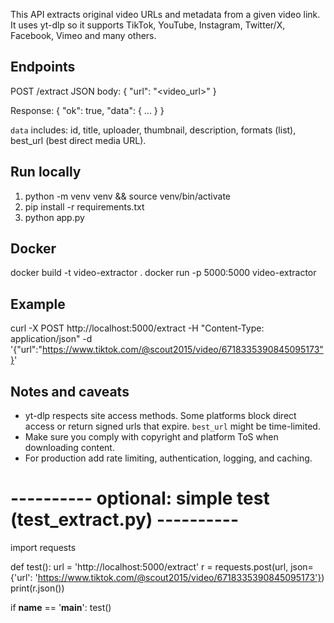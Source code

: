 This API extracts original video URLs and metadata from a given video link. It uses yt-dlp so it supports TikTok, YouTube, Instagram, Twitter/X, Facebook, Vimeo and many others.

## Endpoints
POST /extract
JSON body: { "url": "<video_url>" }

Response: { "ok": true, "data": { ... } }

`data` includes: id, title, uploader, thumbnail, description, formats (list), best_url (best direct media URL).

## Run locally
1. python -m venv venv && source venv/bin/activate
2. pip install -r requirements.txt
3. python app.py

## Docker
docker build -t video-extractor .
docker run -p 5000:5000 video-extractor

## Example
curl -X POST http://localhost:5000/extract -H "Content-Type: application/json" -d '{"url":"https://www.tiktok.com/@scout2015/video/6718335390845095173"}'

## Notes and caveats
- yt-dlp respects site access methods. Some platforms block direct access or return signed urls that expire. `best_url` might be time-limited.
- Make sure you comply with copyright and platform ToS when downloading content.
- For production add rate limiting, authentication, logging, and caching.

# ---------- optional: simple test (test_extract.py) ----------
import requests

def test():
    url = 'http://localhost:5000/extract'
    r = requests.post(url, json={'url': 'https://www.tiktok.com/@scout2015/video/6718335390845095173'})
    print(r.json())

if __name__ == '__main__':
    test()
    
